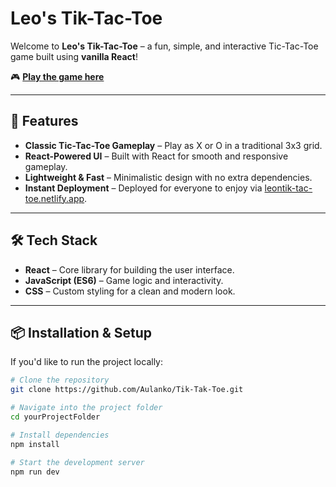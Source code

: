 # Leo's Tik-Tac-Toe  

Welcome to **Leo's Tik-Tac-Toe** – a fun, simple, and interactive Tic-Tac-Toe game built using **vanilla React**!  

🎮 **[Play the game here](https://leontik-tac-toe.netlify.app/)**  

---

## 🚀 Features  
- **Classic Tic-Tac-Toe Gameplay** – Play as X or O in a traditional 3x3 grid.  
- **React-Powered UI** – Built with React for smooth and responsive gameplay.  
- **Lightweight & Fast** – Minimalistic design with no extra dependencies.  
- **Instant Deployment** – Deployed for everyone to enjoy via [leontik-tac-toe.netlify.app](https://leontik-tac-toe.netlify.app/).

---

## 🛠️ Tech Stack  
- **React** – Core library for building the user interface.  
- **JavaScript (ES6)** – Game logic and interactivity.  
- **CSS** – Custom styling for a clean and modern look.  

---

## 📦 Installation & Setup  

If you'd like to run the project locally:  

```bash
# Clone the repository
git clone https://github.com/Aulanko/Tik-Tak-Toe.git

# Navigate into the project folder
cd yourProjectFolder

# Install dependencies
npm install

# Start the development server
npm run dev
